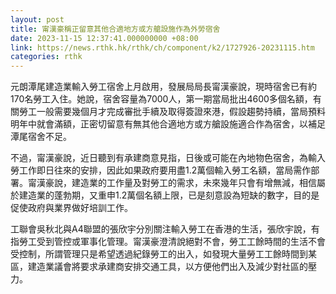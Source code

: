 ```yaml
---
layout: post
title: 甯漢豪稱正留意其他合適地方或方艙設施作為外勞宿舍
date: 2023-11-15 12:37:41.000000000 +08:00
link: https://news.rthk.hk/rthk/ch/component/k2/1727926-20231115.htm
categories: rthk
---
```


元朗潭尾建造業輸入勞工宿舍上月啟用，發展局局長甯漢豪說，現時宿舍已有約170名勞工入住。她說，宿舍容量為7000人，第一期當局批出4600多個名額，有關勞工一般需要幾個月才完成審批手續及取得簽證來港，假設趨勢持續，當局預料明年中就會滿額，正密切留意有無其他合適地方或方艙設施適合作為宿舍，以補足潭尾宿舍不足。

不過，甯漢豪說，近日聽到有承建商意見指，日後或可能在內地物色宿舍，為輸入勞工作即日往來的安排，因此如果政府要用盡1.2萬個輸入勞工名額，當局需作部署。甯漢豪說，建造業的工作量及對勞工的需求，未來幾年只會有增無減，相信屬於建造業的蓬勃期，又重申1.2萬個名額上限，已是刻意設為短缺的數字，目的是促使政府與業界做好培訓工作。

工聯會吳秋北與A4聯盟的張欣宇分別關注輸入勞工在香港的生活，張欣宇說，有指勞工受到管控或軍事化管理。甯漢豪澄清說絕對不會，勞工工餘時間的生活不會受控制，所謂管理只是希望透過紀錄勞工的出入，如發現大量勞工工餘時間到某區，建造業議會將要求承建商安排交通工具，以方便他們出入及減少對社區的壓力。
